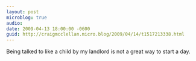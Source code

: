 ```yaml
---
layout: post
microblog: true
audio: 
date: 2009-04-13 18:00:00 -0600
guid: http://craigmcclellan.micro.blog/2009/04/14/t1517213338.html
---
```

Being talked to like a child by my landlord is not a great way to start a day.
